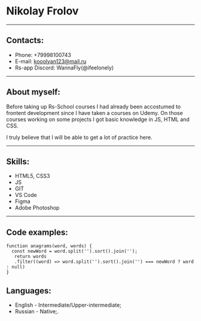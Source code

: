 # Nikolay Frolov

---

## Contacts:

- Phone: +79998100743
- E-mail: kooolyan123@mail.ru
- Rs-app Discord: WannaFly(@ifeelonely)

---

## About myself:

Before taking up Rs-School courses I had already been accostumed to frontent development since I have taken a courses on Udemy. On those courses working on some projects I got basic knowledge in JS, HTML and CSS.

I truly believe that I will be able to get a lot of practice here.

---

## Skills:

- HTML5, CSS3
- JS
- GIT
- VS Code
- Figma
- Adobe Photoshop

---

## Code examples:

```
function anagrams(word, words) {
  const newWord = word.split('').sort().join('');
   return words
   .filter((word) => word.split('').sort().join('') === newWord ? word : null)
}
```

## Languages:

- English - Intermediate/Upper-intermediate;
- Russian - Native;.
